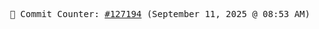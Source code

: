 <p align="center">
    <samp>
        📮 Commit Counter: <a href="https://github.com/Javascript-void0/Javascript-void0/commits/main">#127194</a> (September 11, 2025 @ 08:53 AM)
    </samp>
</p>
